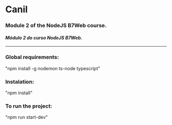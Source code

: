 # Canil
### Module 2 of the NodeJS B7Web course.  
#### *Módulo 2 do curso NodeJS B7Web.*  
---
### Global requirements:
"npm install -g nodemon ts-node typescript"  

### Instalation:
"npm install"  

### To run the project:
"npm run start-dev"
